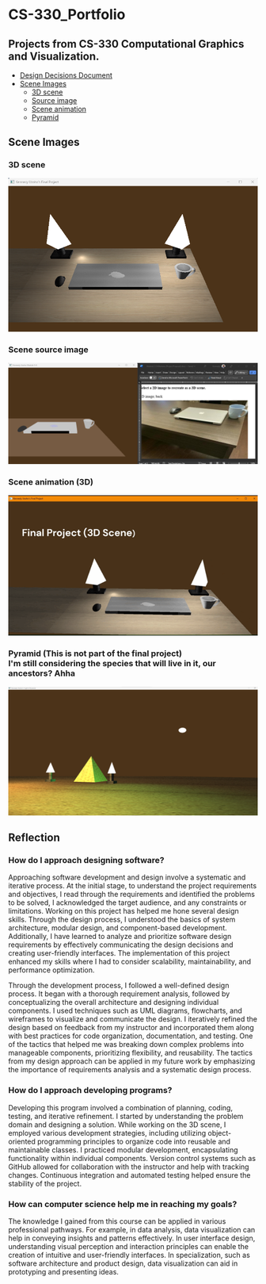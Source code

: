 # CS-330_Portfolio

## Projects from CS-330 Computational Graphics and Visualization.

- [Design Decisions Document](https://github.com/kennedy-u/CS-330_Portfolio/blob/master/docs/Design%20_Document.pdf)
- [Scene Images](#scene-images)
  - [3D scene](#3d-scene)
  - [Source image](#scene-source-image)
  - [Scene animation](#scene-animation-3d)
  - [Pyramid](#pyramid--this-is-not-part-of-the-final-project)

## Scene Images

### 3D scene

![Scene screenshot](docs/final.png)

### Scene source image

![Scene source image](docs/2d-to-3d.png)

### Scene animation (3D)

![Scene animation](docs/Final-Project.gif)

### Pyramid (This is not part of the final project) <br>  I'm still considering the species that will live in it, our ancestors? Ahha  

![Pyramid](docs/pyramid.png)

## Reflection

### How do I approach designing software?

Approaching software development and design involve a systematic and iterative process. At the initial stage, to understand the project requirements and objectives, I read through the requirements and identified the problems to be solved, I acknowledged the target audience, and any constraints or limitations. Working on this project has helped me hone several design skills. Through the design process, I understood the basics of system architecture, modular design, and component-based development. Additionally, I have learned to analyze and prioritize software design requirements by effectively communicating the design decisions and creating user-friendly interfaces. The implementation of this project enhanced my skills where I had to consider scalability, maintainability, and performance optimization.

Through the development process, I followed a well-defined design process. It began with a thorough requirement analysis, followed by conceptualizing the overall architecture and designing individual components. I used techniques such as UML diagrams, flowcharts, and wireframes to visualize and communicate the design. I iteratively refined the design based on feedback from my instructor and incorporated them along with best practices for code organization, documentation, and testing. One of the tactics that helped me was breaking down complex problems into manageable components, prioritizing flexibility, and reusability. The tactics from my design approach can be applied in my future work by emphasizing the importance of requirements analysis and a systematic design process.

### How do I approach developing programs?

Developing this program involved a combination of planning, coding, testing, and iterative refinement. I started by understanding the problem domain and designing a solution. While working on the 3D scene, I employed various development strategies, including utilizing object-oriented programming principles to organize code into reusable and maintainable classes. I practiced modular development, encapsulating functionality within individual components. Version control systems such as GitHub allowed for collaboration with the instructor and help with tracking changes. Continuous integration and automated testing helped ensure the stability of the project.

### How can computer science help me in reaching my goals?

The knowledge I gained from this course can be applied in various professional pathways. For example, in data analysis, data visualization can help in conveying insights and patterns effectively. In user interface design, understanding visual perception and interaction principles can enable the creation of intuitive and user-friendly interfaces. In specialization, such as software architecture and product design, data visualization can aid in prototyping and presenting ideas.
